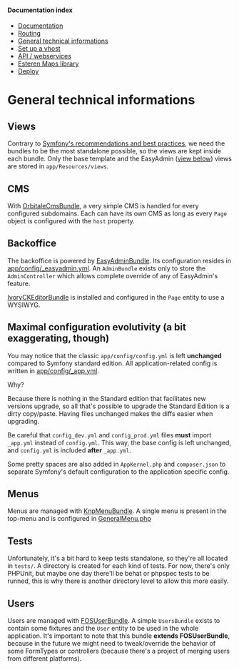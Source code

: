 
#### Documentation index

* [Documentation](../README.md)
* [Routing](routing.md)
* [General technical informations](technical.md)
* [Set up a vhost](vhosts.md)
* [API / webservices](api.md)
* [Esteren Maps library](maps.md)
* [Deploy](deploy.md)

# General technical informations

## Views

Contrary to [Symfony's recommendations and best practices](http://symfony.com/doc/current/best_practices/templates.html#template-locations),
we need the bundles to be the most standalone possible, so the views are kept inside each bundle.
Only the base template and the EasyAdmin ([view below](#backoffice)) views are stored in `app/Resources/views`.

## CMS

With [OrbitaleCmsBundle](https://github.com/Orbitale/CmsBundle), a very simple CMS is handled for every configured
 subdomains. Each can have its own CMS as long as every `Page` object is configured with the `host` property.

## Backoffice

The backoffice is powered by [EasyAdminBundle](https://github.com/javiereguiluz/EasyAdminBundle).
Its configuration resides in [app/config/_easyadmin.yml](../app/config/_easyadmin.yml).
An `AdminBundle` exists only to store the `AdminController` which allows complete override of any of EasyAdmin's feature.

[IvoryCKEditorBundle](https://github.com/egeloen/IvoryCKEditorBundle) is installed and configured in the `Page` entity
 to use a WYSIWYG.

## Maximal configuration evolutivity (a bit exaggerating, though)

You may notice that the classic `app/config/config.yml` is left **unchanged** compared to Symfony standard edition.
All application-related config is written in [app/config/_app.yml](../app/config/_app.yml).

Why?

Because there is nothing in the Standard edition that facilitates new versions upgrade, so all that's possible to upgrade
 the Standard Edition is a dirty copy/paste. Having files unchanged makes the diffs easier when upgrading.

Be careful that `config_dev.yml` and `config_prod.yml` files **must** import `_app.yml` instead of `config.yml`.
This way, the base config is left unchanged, and `config.yml` is included **after** `_app.yml`.

Some pretty spaces are also added in `AppKernel.php` and `composer.json` to separate Symfony's default configuration to
 the application specific config.

## Menus

Menus are managed with [KnpMenuBundle](https://github.com/KnpLabs/KnpMenuBundle).
A single menu is present in the top-menu and is configured in [GeneralMenu.php](../src/Esteren/PortalBundle/Menu/GeneralMenu.php)

## Tests

Unfortunately, it's a bit hard to keep tests standalone, so they're all located in `tests/`.
A directory is created for each kind of tests.
For now, there's only PHPUnit, but maybe one day there'll be behat or phpspec tests to be runned, this is why there is
 another directory level to allow this more easily.

## Users

Users are managed with [FOSUserBundle](https://github.com/FriendsOfSymfony/FOSUserBundle).
A simple `UsersBundle` exists to contain some fixtures and the `User` entity to be used in the whole application.
It's important to note that this bundle **extends FOSUserBundle**, because in the future we might need to tweak/override
 the behavior of some FormTypes or controllers (because there's a project of merging users from different platforms).
